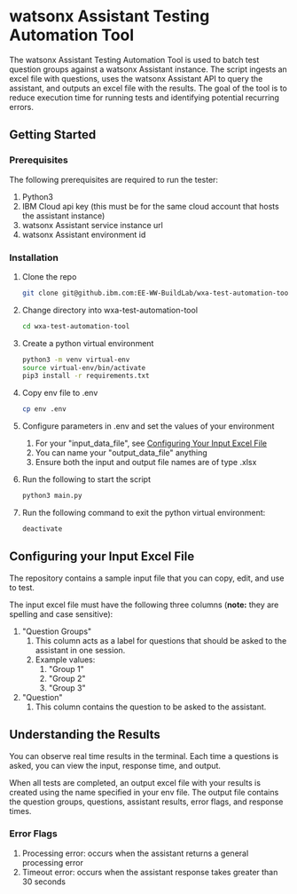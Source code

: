<!-- ABOUT THE PROJECT -->

# watsonx Assistant Testing Automation Tool

The watsonx Assistant Testing Automation Tool is used to batch test question groups against a watsonx Assistant instance. The script ingests an excel file with questions, uses the watsonx Assistant API to query the assistant, and outputs an excel file with the results. The goal of the tool is to reduce execution time for running tests and identifying potential recurring errors.

<!-- GETTING STARTED -->

## Getting Started

### Prerequisites

The following prerequisites are required to run the tester:

1. Python3
2. IBM Cloud api key (this must be for the same cloud account that hosts the assistant instance)
3. watsonx Assistant service instance url
4. watsonx Assistant environment id

### Installation

1. Clone the repo

   ```bash
   git clone git@github.ibm.com:EE-WW-BuildLab/wxa-test-automation-tool.git
   ```

2. Change directory into wxa-test-automation-tool

   ```bash
   cd wxa-test-automation-tool
   ```

3. Create a python virtual environment

   ```bash
   python3 -m venv virtual-env
   source virtual-env/bin/activate
   pip3 install -r requirements.txt
   ```

4. Copy env file to .env

   ```bash
   cp env .env
   ```

5. Configure parameters in .env and set the values of your environment
   1. For your "input_data_file", see [Configuring Your Input Excel File](#configuring-your-input-excel-file)
   2. You can name your "output_data_file" anything
   3. Ensure both the input and output file names are of type .xlsx

6. Run the following to start the script

   ```bash
   python3 main.py
   ```

7. Run the following command to exit the python virtual environment:

   ```bash
   deactivate
   ```

## Configuring your Input Excel File

The repository contains a sample input file that you can copy, edit, and use to test.

The input excel file must have the following three columns (**note:** they are spelling and case sensitive):

1. "Question Groups"
   1. This column acts as a label for questions that should be asked to the assistant in one session.
   2. Example values:
      1. "Group 1"
      2. "Group 2"
      3. "Group 3"
2. "Question"
   1. This column contains the question to be asked to the assistant.

## Understanding the Results

You can observe real time results in the terminal. Each time a questions is asked, you can view the input, response time, and output.

When all tests are completed, an output excel file with your results is created using the name specified in your env file. The output file contains the question groups, questions, assistant results, error flags, and response times.

### Error Flags

1. Processing error: occurs when the assistant returns a general processing error
2. Timeout error: occurs when the assistant response takes greater than 30 seconds
